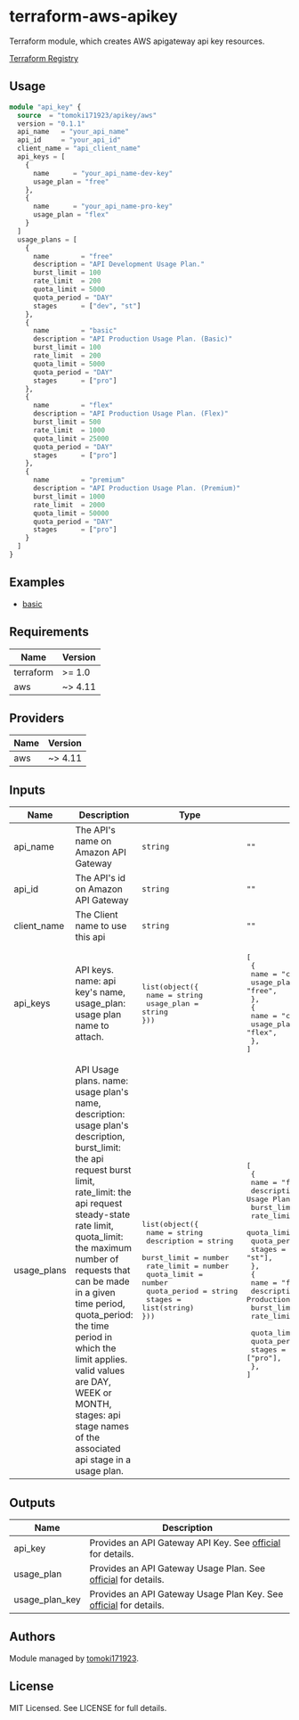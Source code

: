 # terraform-aws-apikey

Terraform module, which creates AWS apigateway api key resources.

[Terraform Registry](https://registry.terraform.io/modules/tomoki171923/apikey/aws/latest)

## Usage

```terraform
module "api_key" {
  source  = "tomoki171923/apikey/aws"
  version = "0.1.1"
  api_name   = "your_api_name"
  api_id     = "your_api_id"
  client_name = "api_client_name"
  api_keys = [
    {
      name      = "your_api_name-dev-key"
      usage_plan = "free"
    },
    {
      name      = "your_api_name-pro-key"
      usage_plan = "flex"
    }
  ]
  usage_plans = [
    {
      name        = "free"
      description = "API Development Usage Plan."
      burst_limit = 100
      rate_limit  = 200
      quota_limit = 5000
      quota_period = "DAY"
      stages      = ["dev", "st"]
    },
    {
      name        = "basic"
      description = "API Production Usage Plan. (Basic)"
      burst_limit = 100
      rate_limit  = 200
      quota_limit = 5000
      quota_period = "DAY"
      stages      = ["pro"]
    },
    {
      name        = "flex"
      description = "API Production Usage Plan. (Flex)"
      burst_limit = 500
      rate_limit  = 1000
      quota_limit = 25000
      quota_period = "DAY"
      stages      = ["pro"]
    },
    {
      name        = "premium"
      description = "API Production Usage Plan. (Premium)"
      burst_limit = 1000
      rate_limit  = 2000
      quota_limit = 50000
      quota_period = "DAY"
      stages      = ["pro"]
    }
  ]
}
```

## Examples

* [basic](https://github.com/tomoki171923/terraform-aws-apikey/tree/main/examples/basic/)

## Requirements

| Name      | Version |
| --------- | ------- |
| terraform | >= 1.0  |
| aws       | ~> 4.11 |

## Providers

| Name | Version |
| ---- | ------- |
| aws  | ~> 4.11 |

## Inputs

| Name        | Description                                                                                                                                                                                                                                                                                                                                                                                                                              | Type                                                                                                                                                                                                     | Default                                                                                                                                                                                                                                                                                                                                                                                                                                             | Required |
| ----------- | ---------------------------------------------------------------------------------------------------------------------------------------------------------------------------------------------------------------------------------------------------------------------------------------------------------------------------------------------------------------------------------------------------------------------------------------- | -------------------------------------------------------------------------------------------------------------------------------------------------------------------------------------------------------- | --------------------------------------------------------------------------------------------------------------------------------------------------------------------------------------------------------------------------------------------------------------------------------------------------------------------------------------------------------------------------------------------------------------------------------------------------- | :------: |
| api_name    | The API's name on Amazon API Gateway                                                                                                                                                                                                                                                                                                                                                                                                     | `string` | `""` |   yes    |
| api_id      | The API's id on Amazon API Gateway                                                                                                                                                                                                                                                                                                                                                                                                       | `string` | `""` |   yes    |
| client_name | The Client name to use this api                                                                                                                                                                                                                                                                                                                                                                                                          | `string` | `""` |   yes    |
| api_keys    | API keys. name: api key's name, usage_plan: usage plan name to attach.                                                                                                                                                                                                                                                                                                                                                                   | <pre>list(object({<br> name = string<br> usage_plan = string<br>}))</pre>                                                                                                                                | <pre>[<br> {<br> name = "client-a-dev-key", <br> usage_plan = "free", <br> }, <br> {<br> name = "client-a-pro-key", <br> usage_plan = "flex", <br> }, <br>]</pre>                                                                                                                                                                                                                                                                                   |    no    |
| usage_plans | API Usage plans. name: usage plan's name, description: usage plan's description, burst_limit: the api request burst limit, rate_limit: the api request steady-state rate limit, quota_limit: the maximum number of requests that can be made in a given time period, quota_period: the time period in which the limit applies. valid values are DAY, WEEK or MONTH, stages: api stage names of the associated api stage in a usage plan. | <pre>list(object({<br> name = string<br> description = string<br> burst_limit = number<br> rate_limit = number<br> quota_limit = number<br> quota_period = string<br> stages = list(string)<br>}))</pre> | <pre>[<br> {<br> name = "free", <br> description = "API Development Usage Plan.", <br> burst_limit = 100, <br> rate_limit = 200, <br> quota_limit = 5000, <br> quota_period = "DAY", <br> stages = ["dev", "st"], <br> }, <br> {<br> name = "flex", <br> description = "API Production Usage Plan.", <br> burst_limit = 300, <br> rate_limit = 600, <br> quota_limit = 15000, <br> quota_period = "DAY", <br> stages = ["pro"], <br> }, <br>]</pre> |    no    |

## Outputs

| Name           | Description                                                                                                                                                                 |
| -------------- | --------------------------------------------------------------------------------------------------------------------------------------------------------------------------- |
| api_key        | Provides an API Gateway API Key. See [official](https://registry.terraform.io/providers/hashicorp/aws/latest/docs/resources/api_gateway_api_key) for details.               |
| usage_plan     | Provides an API Gateway Usage Plan. See [official](https://registry.terraform.io/providers/hashicorp/aws/latest/docs/resources/api_gateway_usage_plan) for details.         |
| usage_plan_key | Provides an API Gateway Usage Plan Key. See [official](https://registry.terraform.io/providers/hashicorp/aws/latest/docs/resources/api_gateway_usage_plan_key) for details. |

## Authors

Module managed by [tomoki171923](https://github.com/tomoki171923).

## License

MIT Licensed. See LICENSE for full details.
